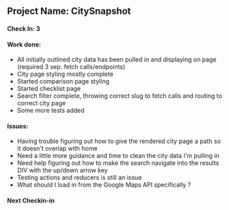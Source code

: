 ## Project Name: CitySnapshot

#### Check In: 3

#### Work done:
* All initially outlined city data has been pulled in and displaying on page (required 3 sep. fetch calls/endpoints)
* City page styling mostly complete
* Started comparison page styling
* Started checklist page 
* Search filter complete, throwing correct slug to fetch calls and routing to correct city page 
* Some more tests added


#### Issues:
* Having trouble figuring out how to give the rendered city page a path so it doesn't overlap with home
* Need a little more guidance and time to clean the city data I'm pulling in
* Need help figuring out how to make the search navigate into the results DIV with the up/down arrow key
* Testing actions and reducers is still an issue
* What should I load in from the Google Maps API specifically ?

#### Next Checkin-in


